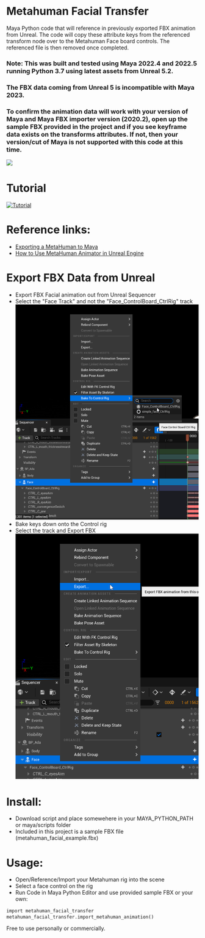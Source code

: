 # Metahuman Facial Transfer


Maya Python code that will reference in previously exported FBX animation from Unreal.
The code will copy these attribute keys from the referenced transform node over to the Metahuman Face board controls.
The referenced file is then removed once completed.

### Note: This was built and tested using Maya 2022.4 and 2022.5 running Python 3.7 using latest assets from Unreal 5.2.
### The FBX data coming from Unreal 5 is incompatible with Maya 2023.
### To confirm the animation data will work with your version of Maya and Maya FBX importer version (2020.2), open up the sample FBX provided in the project and if you see keyframe data exists on the transforms attributes. If not, then your version/cut of Maya is not supported with this code at this time.

![](https://github.com/swnolan/metahuman_facial_transfer/blob/main/images/metahuman_facial_transfer.gif)

# Tutorial
[![Tutorial](https://img.youtube.com/vi/2sMULd2rPTs/0.jpg)](https://youtu.be/2sMULd2rPTs)


# Reference links:
* [Exporting a MetaHuman to Maya]( https://dev.epicgames.com/documentation/en-us/metahuman/exporting-metahumans-to-maya)
* [How to Use MetaHuman Animator in Unreal Engine](https://dev.epicgames.com/community/learning/tutorials/eKbY/how-to-use-metahuman-animator-in-unreal-engine)


# Export FBX Data from Unreal
* Export FBX Facial animation out from Unreal Sequencer
* Select the "Face Track" and not the "Face_ControlBoard_CtrlRig" track
![Screenshot](./images/bake_facial_animation.png)
* Bake keys down onto the Control rig
* Select the track and Export FBX
![Screenshot](./images/export_fbx_file.png)

# Install:
* Download script and place somewehere in your MAYA_PYTHON_PATH or maya/scripts folder
* Included in this project is a sample FBX file (metahuman_facial_example.fbx)

# Usage:
* Open/Reference/Import your Metahuman rig into the scene
* Select a face control on the rig
* Run Code in Maya Python Editor and use provided sample FBX or your own:
```
import metahuman_facial_transfer
metahuman_facial_transfer.import_metahuman_animation()
```

Free to use personally or commercially. 
